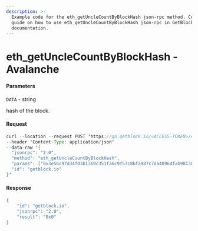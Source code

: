 ```yaml
---
description: >-
  Example code for the eth_getUncleCountByBlockHash json-rpc method. Сomplete
  guide on how to use eth_getUncleCountByBlockHash json-rpc in GetBlock.io Web3
  documentation.
---
```


# eth\_getUncleCountByBlockHash - Avalanche

#### Parameters

`DATA` - string

hash of the block.

#### Request

```java
curl --location --request POST 'https://go.getblock.io/<ACCESS-TOKEN>/ext/bc/C/rpc' \
--header 'Content-Type: application/json' 
--data-raw '{
  "jsonrpc": "2.0",
  "method": "eth_getUncleCountByBlockHash",
  "params": ["0x3e56c97d34f03b1369c351fa6c9f57c8bfa987c7da40964fab981303e0ef5849"],
  "id": "getblock.io"
}'

```

#### Response

```java
{
    "id": "getblock.io",
    "jsonrpc": "2.0",
    "result": "0x0"
}
```
